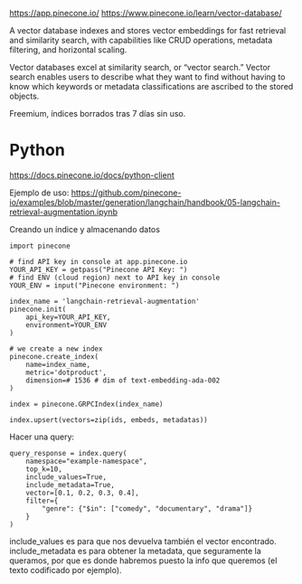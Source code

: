 https://app.pinecone.io/
https://www.pinecone.io/learn/vector-database/

A vector database indexes and stores vector embeddings for fast retrieval and similarity search, with capabilities like CRUD operations, metadata filtering, and horizontal scaling.

Vector databases excel at similarity search, or “vector search.” Vector search enables users to describe what they want to find without having to know which keywords or metadata classifications are ascribed to the stored objects.


Freemium, índices borrados tras 7 días sin uso.

# Python
https://docs.pinecone.io/docs/python-client

Ejemplo de uso:
https://github.com/pinecone-io/examples/blob/master/generation/langchain/handbook/05-langchain-retrieval-augmentation.ipynb


Creando un índice y almacenando datos
```
import pinecone

# find API key in console at app.pinecone.io
YOUR_API_KEY = getpass("Pinecone API Key: ")
# find ENV (cloud region) next to API key in console
YOUR_ENV = input("Pinecone environment: ")

index_name = 'langchain-retrieval-augmentation'
pinecone.init(
    api_key=YOUR_API_KEY,
    environment=YOUR_ENV
)

# we create a new index
pinecone.create_index(
    name=index_name,
    metric='dotproduct',
    dimension=# 1536 # dim of text-embedding-ada-002
)

index = pinecone.GRPCIndex(index_name)

index.upsert(vectors=zip(ids, embeds, metadatas))
```


Hacer una query:
```
query_response = index.query(
    namespace="example-namespace",
    top_k=10,
    include_values=True,
    include_metadata=True,
    vector=[0.1, 0.2, 0.3, 0.4],
    filter={
        "genre": {"$in": ["comedy", "documentary", "drama"]}
    }
)
```

include_values es para que nos devuelva también el vector encontrado.
include_metadata es para obtener la metadata, que seguramente la queramos, por que es donde habremos puesto la info que queremos (el texto codificado por ejemplo).
